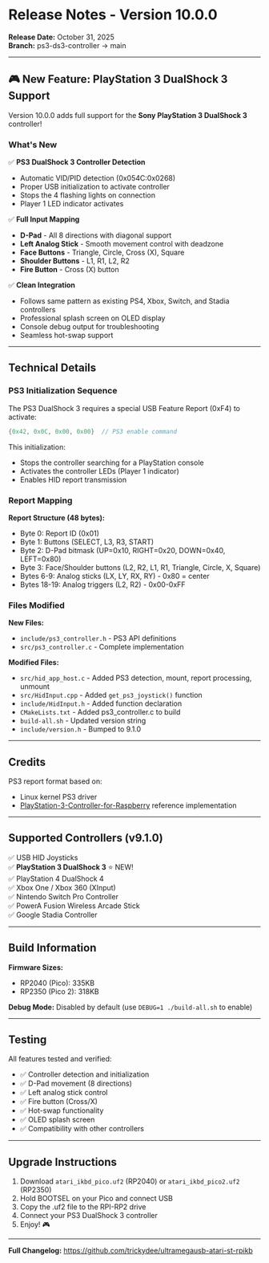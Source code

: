 # Release Notes - Version 10.0.0

**Release Date:** October 31, 2025  
**Branch:** ps3-ds3-controller → main

---

## 🎮 New Feature: PlayStation 3 DualShock 3 Support

Version 10.0.0 adds full support for the **Sony PlayStation 3 DualShock 3** controller!

### What's New

✅ **PS3 DualShock 3 Controller Detection**
- Automatic VID/PID detection (0x054C:0x0268)
- Proper USB initialization to activate controller
- Stops the 4 flashing lights on connection
- Player 1 LED indicator activates

✅ **Full Input Mapping**
- **D-Pad** - All 8 directions with diagonal support
- **Left Analog Stick** - Smooth movement control with deadzone
- **Face Buttons** - Triangle, Circle, Cross (X), Square
- **Shoulder Buttons** - L1, R1, L2, R2
- **Fire Button** - Cross (X) button

✅ **Clean Integration**
- Follows same pattern as existing PS4, Xbox, Switch, and Stadia controllers
- Professional splash screen on OLED display
- Console debug output for troubleshooting
- Seamless hot-swap support

---

## Technical Details

### PS3 Initialization Sequence
The PS3 DualShock 3 requires a special USB Feature Report (0xF4) to activate:
```c
{0x42, 0x0C, 0x00, 0x00}  // PS3 enable command
```

This initialization:
- Stops the controller searching for a PlayStation console
- Activates the controller LEDs (Player 1 indicator)
- Enables HID report transmission

### Report Mapping
**Report Structure (48 bytes):**
- Byte 0: Report ID (0x01)
- Byte 1: Buttons (SELECT, L3, R3, START)
- Byte 2: D-Pad bitmask (UP=0x10, RIGHT=0x20, DOWN=0x40, LEFT=0x80)
- Byte 3: Face/Shoulder buttons (L2, R2, L1, R1, Triangle, Circle, X, Square)
- Bytes 6-9: Analog sticks (LX, LY, RX, RY) - 0x80 = center
- Bytes 18-19: Analog triggers (L2, R2) - 0x00-0xFF

### Files Modified
**New Files:**
- `include/ps3_controller.h` - PS3 API definitions
- `src/ps3_controller.c` - Complete implementation

**Modified Files:**
- `src/hid_app_host.c` - Added PS3 detection, mount, report processing, unmount
- `src/HidInput.cpp` - Added `get_ps3_joystick()` function
- `include/HidInput.h` - Added function declaration
- `CMakeLists.txt` - Added ps3_controller.c to build
- `build-all.sh` - Updated version string
- `include/version.h` - Bumped to 9.1.0

---

## Credits

PS3 report format based on:
- Linux kernel PS3 driver
- [PlayStation-3-Controller-for-Raspberry](https://github.com/trickydee/PlayStation-3-Controller-for-Raspberry) reference implementation

---

## Supported Controllers (v9.1.0)

✅ USB HID Joysticks  
✅ **PlayStation 3 DualShock 3** ⭐ NEW!  
✅ PlayStation 4 DualShock 4  
✅ Xbox One / Xbox 360 (XInput)  
✅ Nintendo Switch Pro Controller  
✅ PowerA Fusion Wireless Arcade Stick  
✅ Google Stadia Controller  

---

## Build Information

**Firmware Sizes:**
- RP2040 (Pico): 335KB
- RP2350 (Pico 2): 318KB

**Debug Mode:** Disabled by default (use `DEBUG=1 ./build-all.sh` to enable)

---

## Testing

All features tested and verified:
- ✅ Controller detection and initialization
- ✅ D-Pad movement (8 directions)
- ✅ Left analog stick control
- ✅ Fire button (Cross/X)
- ✅ Hot-swap functionality
- ✅ OLED splash screen
- ✅ Compatibility with other controllers

---

## Upgrade Instructions

1. Download `atari_ikbd_pico.uf2` (RP2040) or `atari_ikbd_pico2.uf2` (RP2350)
2. Hold BOOTSEL on your Pico and connect USB
3. Copy the .uf2 file to the RPI-RP2 drive
4. Connect your PS3 DualShock 3 controller
5. Enjoy! 🎮

---

**Full Changelog:** https://github.com/trickydee/ultramegausb-atari-st-rpikb

